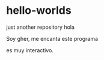 # hello-worlds
just another repository
hola

Soy gher, me encanta este programa

es muy interactivo.
